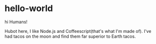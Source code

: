 # hello-world

hi Humans!

Hubot here, I like Node.js and Coffeescript(that's what I'm made of).
I've had tacos on the moon and find them far superior to Earth tacos.
